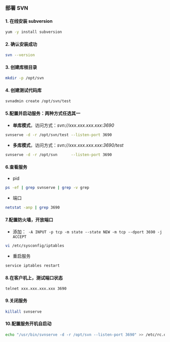 ### 部署 SVN

#### 1. 在线安装 subversion

```sh
yum -y install subversion
```

#### 2. 确认安装成功
```sh
svn --version
```

#### 3. 创建库根目录
```sh
mkdir -p /opt/svn
```

#### 4. 创建测试代码库
```sh
svnadmin create /opt/svn/test
```

#### 5.配置并启动服务：两种方式任选其一
- **单库模式**，访问方式：*svn://xxx.xxx.xxx.xxx:3690*
```sh
svnserve -d -r /opt/svn/test --listen-port 3690
```
-  **多库模式**，访问方式：*svn://xxx.xxx.xxx.xxx:3690/test*
```sh
svnserve -d -r /opt/svn      --listen-port 3690
```

#### 6.查看服务
- pid
```sh
ps -ef | grep svnserve | grep -v grep
```
- 端口
```sh
netstat -anp | grep 3690
```

#### 7.配置防火墙，开放端口
- 添加：` -A INPUT -p tcp -m state --state NEW -m tcp --dport 3690 -j ACCEPT`
```sh
vi /etc/sysconfig/iptables
```
- 重启服务
```sh
service iptables restart
```
#### 8.在客户机上，测试端口状态
```
telnet xxx.xxx.xxx.xxx 3690
```

#### 9.关闭服务
```sh
killall svnserve
```

#### 10.配置服务开机自启动
```sh
echo "/usr/bin/svnserve -d -r /opt/svn --listen-port 3690" >> /etc/rc.d/rc.local
```